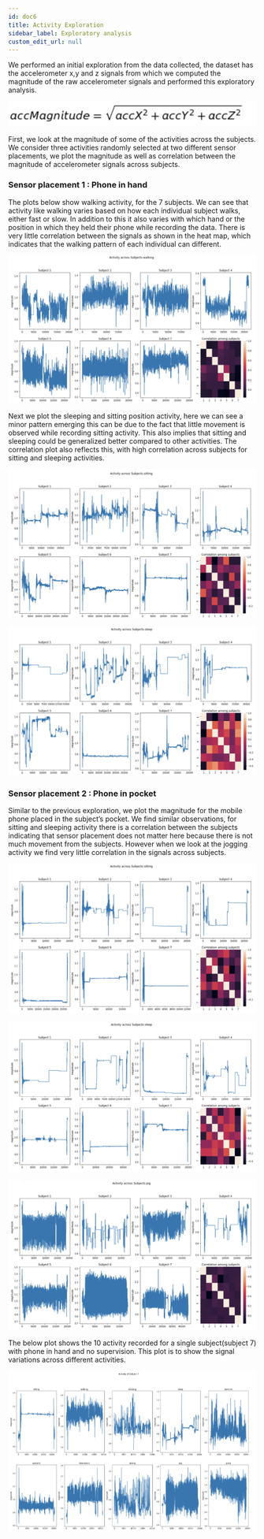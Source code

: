```yaml
---
id: doc6
title: Activity Exploration
sidebar_label: Exploratory analysis 
custom_edit_url: null
---
```


We performed an initial exploration from the data collected, the dataset has the accelerometer x,y and z signals from which we computed the magnitude of the raw accelerometer signals and performed this exploratory analysis.

![img](../static/img/eqn.png)

First, we look at the magnitude of some of the activities across the subjects. We consider three activities randomly selected at two different sensor placements, we plot the magnitude as well as correlation between the magnitude of accelerometer signals across subjects.

### Sensor placement 1 : Phone in hand

The plots below show walking activity, for the 7 subjects. We can see that activity like walking varies based on how each individual subject walks, either fast or slow. In addition to this it also varies with which hand or the position in which they held their phone while recording the data. There is very little correlation between the signals as shown in the heat map, which indicates that the walking pattern of each individual can different.

![img](../static/img/1.png)

Next we plot the sleeping and sitting position activity, here we can see a minor pattern emerging this can be due to the fact that little movement is observed while recording sitting activity. This also implies that sitting and sleeping could be generalized better compared to other activities. The correlation plot also reflects this, with high correlation across subjects for sitting and sleeping activities.


![img](../static/img/2.png)



![img](../static/img/3.png)


### Sensor placement 2 : Phone in pocket 

Similar to the previous exploration, we plot the magnitude for the mobile phone placed in the subject’s pocket. We find similar observations, for sitting and sleeping activity there is a correlation between the subjects indicating that sensor placement does not matter here because there is not much movement from the subjects. However when we look at the jogging activity we find very little correlation in the signals across subjects.

![img](../static/img/4.png)

![img](../static/img/5.png)


![img](../static/img/6.png)

The below plot shows the 10 activity recorded for a single subject(subject 7) with phone in hand and no supervision. This plot is to show the signal variations across different activities.


![img](../static/img/7.png)


